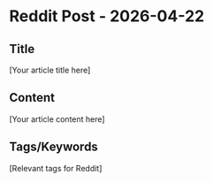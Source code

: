 # Reddit Post - 2026-04-22

## Title
[Your article title here]

## Content
[Your article content here]

## Tags/Keywords
[Relevant tags for Reddit]
